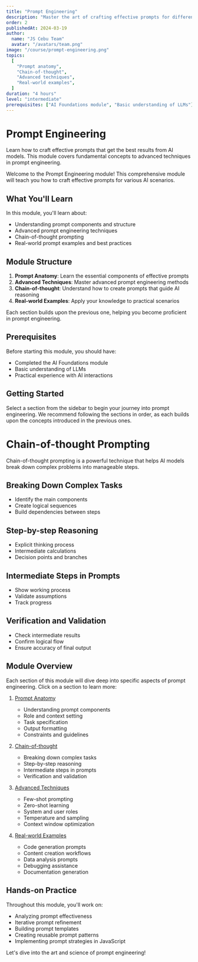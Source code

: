 ```yaml
---
title: "Prompt Engineering"
description: "Master the art of crafting effective prompts for different scenarios"
order: 2
publishedAt: 2024-03-19
author:
  name: "JS Cebu Team"
  avatar: "/avatars/team.png"
image: "/course/prompt-engineering.png"
topics:
  [
    "Prompt anatomy",
    "Chain-of-thought",
    "Advanced techniques",
    "Real-world examples",
  ]
duration: "4 hours"
level: "intermediate"
prerequisites: ["AI Foundations module", "Basic understanding of LLMs"]
---
```


# Prompt Engineering

Learn how to craft effective prompts that get the best results from AI models. This module covers fundamental concepts to advanced techniques in prompt engineering.

Welcome to the Prompt Engineering module! This comprehensive module will teach you how to craft effective prompts for various AI scenarios.

## What You'll Learn

In this module, you'll learn about:

- Understanding prompt components and structure
- Advanced prompt engineering techniques
- Chain-of-thought prompting
- Real-world prompt examples and best practices

## Module Structure

1. **Prompt Anatomy**: Learn the essential components of effective prompts
2. **Advanced Techniques**: Master advanced prompt engineering methods
3. **Chain-of-thought**: Understand how to create prompts that guide AI reasoning
4. **Real-world Examples**: Apply your knowledge to practical scenarios

Each section builds upon the previous one, helping you become proficient in prompt engineering.

## Prerequisites

Before starting this module, you should have:

- Completed the AI Foundations module
- Basic understanding of LLMs
- Practical experience with AI interactions

## Getting Started

Select a section from the sidebar to begin your journey into prompt engineering. We recommend following the sections in order, as each builds upon the concepts introduced in the previous ones.

# Chain-of-thought Prompting

Chain-of-thought prompting is a powerful technique that helps AI models break down complex problems into manageable steps.

## Breaking Down Complex Tasks

- Identify the main components
- Create logical sequences
- Build dependencies between steps

## Step-by-step Reasoning

- Explicit thinking process
- Intermediate calculations
- Decision points and branches

## Intermediate Steps in Prompts

- Show working process
- Validate assumptions
- Track progress

## Verification and Validation

- Check intermediate results
- Confirm logical flow
- Ensure accuracy of final output

## Module Overview

Each section of this module will dive deep into specific aspects of prompt engineering. Click on a section to learn more:

1. [Prompt Anatomy](./prompt-anatomy)

   - Understanding prompt components
   - Role and context setting
   - Task specification
   - Output formatting
   - Constraints and guidelines

2. [Chain-of-thought](./chain-of-thought)

   - Breaking down complex tasks
   - Step-by-step reasoning
   - Intermediate steps in prompts
   - Verification and validation

3. [Advanced Techniques](./advanced-techniques)

   - Few-shot prompting
   - Zero-shot learning
   - System and user roles
   - Temperature and sampling
   - Context window optimization

4. [Real-world Examples](./real-world-examples)
   - Code generation prompts
   - Content creation workflows
   - Data analysis prompts
   - Debugging assistance
   - Documentation generation

## Hands-on Practice

Throughout this module, you'll work on:

- Analyzing prompt effectiveness
- Iterative prompt refinement
- Building prompt templates
- Creating reusable prompt patterns
- Implementing prompt strategies in JavaScript

Let's dive into the art and science of prompt engineering!
